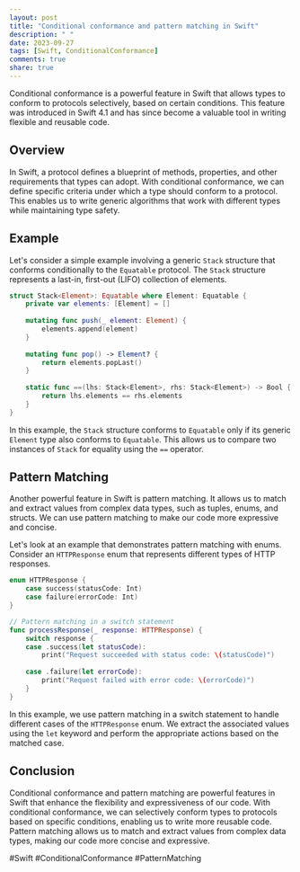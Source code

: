 ```yaml
---
layout: post
title: "Conditional conformance and pattern matching in Swift"
description: " "
date: 2023-09-27
tags: [Swift, ConditionalConformance]
comments: true
share: true
---
```


Conditional conformance is a powerful feature in Swift that allows types to conform to protocols selectively, based on certain conditions. This feature was introduced in Swift 4.1 and has since become a valuable tool in writing flexible and reusable code.

## Overview

In Swift, a protocol defines a blueprint of methods, properties, and other requirements that types can adopt. With conditional conformance, we can define specific criteria under which a type should conform to a protocol. This enables us to write generic algorithms that work with different types while maintaining type safety.

## Example

Let's consider a simple example involving a generic `Stack` structure that conforms conditionally to the `Equatable` protocol. The `Stack` structure represents a last-in, first-out (LIFO) collection of elements.

```swift
struct Stack<Element>: Equatable where Element: Equatable {
    private var elements: [Element] = []
    
    mutating func push(_ element: Element) {
        elements.append(element)
    }
    
    mutating func pop() -> Element? {
        return elements.popLast()
    }
    
    static func ==(lhs: Stack<Element>, rhs: Stack<Element>) -> Bool {
        return lhs.elements == rhs.elements
    }
}
```

In this example, the `Stack` structure conforms to `Equatable` only if its generic `Element` type also conforms to `Equatable`. This allows us to compare two instances of `Stack` for equality using the `==` operator.

## Pattern Matching

Another powerful feature in Swift is pattern matching. It allows us to match and extract values from complex data types, such as tuples, enums, and structs. We can use pattern matching to make our code more expressive and concise.

Let's look at an example that demonstrates pattern matching with enums. Consider an `HTTPResponse` enum that represents different types of HTTP responses.

```swift
enum HTTPResponse {
    case success(statusCode: Int)
    case failure(errorCode: Int)
}

// Pattern matching in a switch statement
func processResponse(_ response: HTTPResponse) {
    switch response {
    case .success(let statusCode):
        print("Request succeeded with status code: \(statusCode)")
        
    case .failure(let errorCode):
        print("Request failed with error code: \(errorCode)")
    }
}
```

In this example, we use pattern matching in a switch statement to handle different cases of the `HTTPResponse` enum. We extract the associated values using the `let` keyword and perform the appropriate actions based on the matched case.

## Conclusion

Conditional conformance and pattern matching are powerful features in Swift that enhance the flexibility and expressiveness of our code. With conditional conformance, we can selectively conform types to protocols based on specific conditions, enabling us to write more reusable code. Pattern matching allows us to match and extract values from complex data types, making our code more concise and expressive.

#Swift #ConditionalConformance #PatternMatching